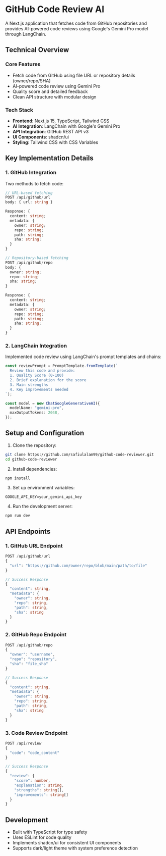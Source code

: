 # GitHub Code Review AI

A Next.js application that fetches code from GitHub repositories and provides AI-powered code reviews using Google's Gemini Pro model through LangChain.

## Technical Overview

### Core Features
- Fetch code from GitHub using file URL or repository details (owner/repo/SHA)
- AI-powered code review using Gemini Pro
- Quality score and detailed feedback
- Clean API structure with modular design

### Tech Stack
- **Frontend**: Next.js 15, TypeScript, Tailwind CSS
- **AI Integration**: LangChain with Google's Gemini Pro
- **API Integration**: GitHub REST API v3
- **UI Components**: shadcn/ui
- **Styling**: Tailwind CSS with CSS Variables

## Key Implementation Details

### 1. GitHub Integration

Two methods to fetch code:

```typescript
// URL-based fetching
POST /api/github/url
body: { url: string }

Response: {
  content: string;
  metadata: {
    owner: string;
    repo: string;
    path: string;
    sha: string;
  }
}
```

```typescript
// Repository-based fetching
POST /api/github/repo
body: {
  owner: string;
  repo: string;
  sha: string;
}

Response: {
  content: string;
  metadata: {
    owner: string;
    repo: string;
    path: string;
    sha: string;
  }
}
```

### 2. LangChain Integration

Implemented code review using LangChain's prompt templates and chains:

```typescript
const reviewPrompt = PromptTemplate.fromTemplate(`
  Review this code and provide:
  1. Quality Score (0-100)
  2. Brief explanation for the score
  3. Main strengths
  4. Key improvements needed
`);

const model = new ChatGoogleGenerativeAI({
  modelName: "gemini-pro",
  maxOutputTokens: 2048,
});
```

## Setup and Configuration

1. Clone the repository:
```bash
git clone https://github.com/safiulalam99/github-code-reviewer.git
cd github-code-reviewer
```

2. Install dependencies:
```bash
npm install
```

3. Set up environment variables:
```env
GOOGLE_API_KEY=your_gemini_api_key
```

4. Run the development server:
```bash
npm run dev
```

## API Endpoints

### 1. GitHub URL Endpoint
```typescript
POST /api/github/url
{
  "url": "https://github.com/owner/repo/blob/main/path/to/file"
}

// Success Response
{
  "content": string,
  "metadata": {
    "owner": string,
    "repo": string,
    "path": string,
    "sha": string
  }
}
```

### 2. GitHub Repo Endpoint
```typescript
POST /api/github/repo
{
  "owner": "username",
  "repo": "repository",
  "sha": "file_sha"
}

// Success Response
{
  "content": string,
  "metadata": {
    "owner": string,
    "repo": string,
    "path": string,
    "sha": string
  }
}
```

### 3. Code Review Endpoint
```typescript
POST /api/review
{
  "code": "code_content"
}

// Success Response
{
  "review": {
    "score": number,
    "explanation": string,
    "strengths": string[],
    "improvements": string[]
  }
}
```

## Development

- Built with TypeScript for type safety
- Uses ESLint for code quality
- Implements shadcn/ui for consistent UI components
- Supports dark/light theme with system preference detection

